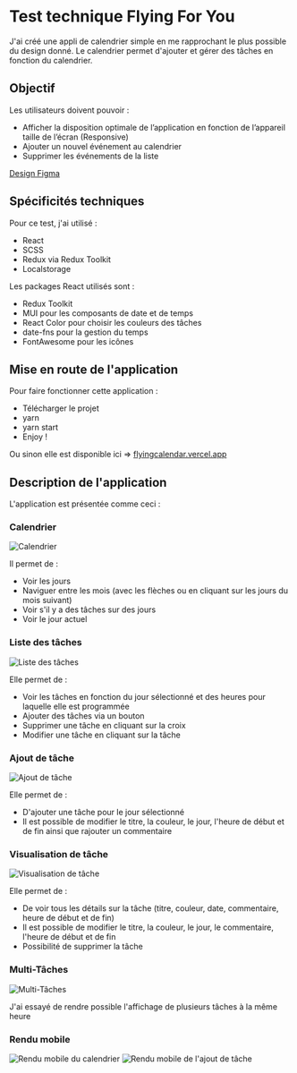 # Test technique Flying For You

J'ai créé une appli de calendrier simple en me rapprochant le plus possible du design donné.
Le calendrier permet d'ajouter et gérer des tâches en fonction du calendrier.

## Objectif

Les utilisateurs doivent pouvoir :
- Afficher la disposition optimale de l’application en fonction de l’appareil taille de l’écran (Responsive)
- Ajouter un nouvel événement au calendrier
- Supprimer les événements de la liste

[Design Figma](https://www.figma.com/file/75AixComjj3oC1whti6HVQ/Untitled?type=design&node-id=1-2963&mode=design)

## Spécificités techniques 

Pour ce test, j'ai utilisé :

- React
- SCSS
- Redux via Redux Toolkit
- Localstorage

Les packages React utilisés sont :

- Redux Toolkit 
- MUI pour les composants de date et de temps
- React Color pour choisir les couleurs des tâches
- date-fns pour la gestion du temps
- FontAwesome pour les icônes

## Mise en route de l'application

Pour faire fonctionner cette application :

- Télécharger le projet
- yarn
- yarn start
- Enjoy !

Ou sinon elle est disponible ici => [flyingcalendar.vercel.app](https://flyingcalendar.vercel.app)

## Description de l'application

L'application est présentée comme ceci :

### Calendrier

![Calendrier](./screens/calendar.png)

Il permet de :
- Voir les jours
- Naviguer entre les mois (avec les flèches ou en cliquant sur les jours du mois suivant)
- Voir s'il y a des tâches sur des jours
- Voir le jour actuel

### Liste des tâches

![Liste des tâches](./screens/tasks.png)

Elle permet de :
- Voir les tâches en fonction du jour sélectionné et des heures pour laquelle elle est programmée
- Ajouter des tâches via un bouton
- Supprimer une tâche en cliquant sur la croix
- Modifier une tâche en cliquant sur la tâche

### Ajout de tâche

![Ajout de tâche](./screens/addtask.png)

Elle permet de :
- D'ajouter une tâche pour le jour sélectionné
- Il est possible de modifier le titre, la couleur, le jour, l'heure de début et de fin ainsi que rajouter un commentaire

### Visualisation de tâche

![Visualisation de tâche](./screens/seetask.png)

Elle permet de :
- De voir tous les détails sur la tâche (titre, couleur, date, commentaire, heure de début et de fin)
- Il est possible de modifier le titre, la couleur, le jour, le commentaire, l'heure de début et de fin
- Possibilité de supprimer la tâche

### Multi-Tâches

![Multi-Tâches](./screens/multitasks.png)

J'ai essayé de rendre possible l'affichage de plusieurs tâches à la même heure

### Rendu mobile 

![Rendu mobile du calendrier](./screens/responsivecalendar.png)
![Rendu mobile de l'ajout de tâche](./screens/responsiveaddtask.png)
